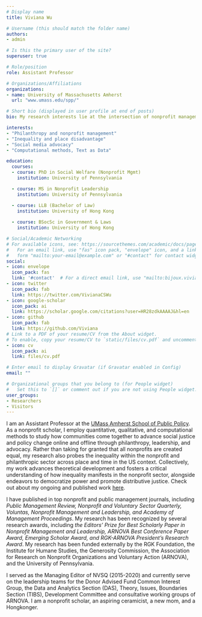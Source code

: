 ```yaml
---
# Display name
title: Viviana Wu

# Username (this should match the folder name)
authors:
- admin

# Is this the primary user of the site?
superuser: true

# Role/position
role: Assistant Professor

# Organizations/Affiliations
organizations:
- name: University of Massachusetts Amherst
  url: "www.umass.edu/spp/"

# Short bio (displayed in user profile at end of posts)
bio: My research interests lie at the intersection of nonprofit management, social policy, and democratic governance.

interests:
- "Philanthropy and nonprofit management"
- "Inequality and place disadvantage"
- "Social media advocacy"
- "Computational methods, Text as Data"

education:
  courses:
  - course: PhD in Social Welfare (Nonprofit Mgmt)
    institution: University of Pennsylvania

  - course: MS in Nonprofit Leadership
    institution: University of Pennsylvania

  - course: LLB (Bachelor of Law)
    institution: University of Hong Kong
    
  - course: BSocSc in Government & Laws
    institution: University of Hong Kong

# Social/Academic Networking
# For available icons, see: https://sourcethemes.com/academic/docs/page-builder/#icons
#   For an email link, use "fas" icon pack, "envelope" icon, and a link in the
#   form "mailto:your-email@example.com" or "#contact" for contact widget.
social:
- icon: envelope
  icon_pack: fas
  link: '#contact'  # For a direct email link, use "mailto:bijoux.viviana@gmail.com".
- icon: twitter
  icon_pack: fab
  link: https://twitter.com/VivianaCSWu
- icon: google-scholar
  icon_pack: ai
  link: https://scholar.google.com/citations?user=HR28zdkAAAAJ&hl=en
- icon: github
  icon_pack: fab
  link: https://github.com/Viviana
# Link to a PDF of your resume/CV from the About widget.
# To enable, copy your resume/CV to `static/files/cv.pdf` and uncomment the lines below.
- icon: cv
  icon_pack: ai
  link: files/cv.pdf

# Enter email to display Gravatar (if Gravatar enabled in Config)
email: ""

# Organizational groups that you belong to (for People widget)
#   Set this to `[]` or comment out if you are not using People widget.
user_groups:
- Researchers
- Visitors
---
```


I am an Assistant Professor at the [UMass Amherst School of Public Policy](https://www.umass.edu/spp/). As a nonprofit scholar, I employ quantitative, qualitative, and computational methods to study how communities come together to advance social justice and policy change online and offline through philanthropy, leadership, and advocacy. Rather than taking for granted that all nonprofits are created equal, my research also probes the inequality within the nonprofit and philanthropic sector across place and time in the US context. Collectively, my work advances theoretical development and fosters a critical understanding of how inequality manifests in the nonprofit sector, alongside endeavors to democratize power and promote distributive justice. Check out about my ongoing and published work [here](https://connectivecommons.cc/projects/). 

I have published in top nonprofit and public management journals, including _Public Management Review, Nonprofit and Voluntary Sector Quarterly, Voluntas, Nonprofit Management and Leadership, and Academy of Management Proceedings_. My research has been recognized by several research awards, including _the Editors’ Prize for Best Scholarly Paper in Nonprofit Management and Leadership, ARNOVA Best Conference Paper Award, Emerging Scholar Award, and RGK-ARNOVA President’s Research Award_. My research has been funded externally by the RGK Foundation, the Institute for Humane Studies, the Generosity Commission, the Association for Research on Nonprofit Organizations and Voluntary Action (ARNOVA), and the University of Pennsylvania.

I served as the Managing Editor of NVSQ (2015-2020) and currently serve on the leadership teams for the Donor Advised Fund Common Interest Group, the Data and Analytics Section (DAS), Theory, Issues, Boundaries Section (TIBS), Development Committee and consultative working groups of ARNOVA. I am a nonprofit scholar, an aspiring ceramicist, a new mom, and a Hongkonger. 

